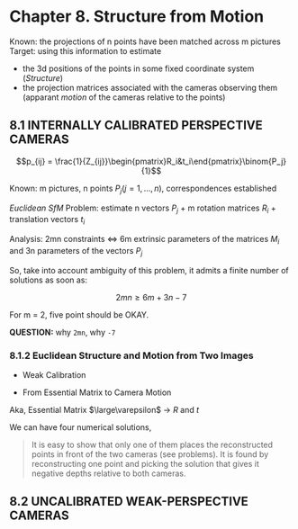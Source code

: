 # Chapter 8. Structure from Motion

Known:  the projections of n points have been matched across m pictures
Target: using this information to estimate
* the 3d positions of the points in some fixed coordinate system (*Structure*)
* the projection matrices associated with the cameras observing them (apparant *motion* of the cameras relative to the points)

## 8.1 INTERNALLY CALIBRATED PERSPECTIVE CAMERAS

$$p_{ij} = \frac{1}{Z_{ij}}\begin{pmatrix}R_i&t_i\end{pmatrix}\binom{P_j}{1}$$

Known: m pictures, n points $P_j(j=1,...,n)$, correspondences established

*Euclidean SfM* Problem: estimate n vectors $P_j$ + m rotation matrices $R_i$ + translation vectors $t_i$

Analysis: 2mn constraints <=> 6m extrinsic parameters of the matrices $\mathit{M_i}$ and 3n parameters of the vectors $P_j$

So, take into account ambiguity of this problem, it admits a finite number of solutions as soon as:

$$2mn\geq6m+3n-7$$

For m = 2, five point should be OKAY.

**QUESTION:** why `2mn`, why `-7`

### 8.1.2 Euclidean Structure and Motion from Two Images

* Weak Calibration

* From Essential Matrix to Camera Motion

Aka, Essential Matrix $\large\varepsilon$ -> $R$ and $t$

We can have four numerical solutions,

> It is easy to show that only one of them places the reconstructed points in front of the two cameras (see problems). It is found by reconstructing one point and picking the solution that gives it negative depths relative to both cameras.


## 8.2 UNCALIBRATED WEAK-PERSPECTIVE CAMERAS